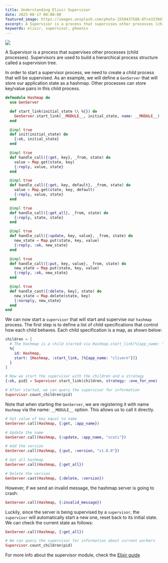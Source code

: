 ```yaml
---
title: Understanding Elixir Supervisor
date: 2025-08-17 00:00:00
featured_image: https://images.unsplash.com/photo-1550437588-6fce3339d1f5?q=90&fm=jpg&w=1000&fit=max
excerpt: A Supervisor is a process that supervises other processes (child processes). Supervisors are used to build a hierarchical process structure called a supervision tree.
keywords: elixir, supervisor, phoenix
---
```


![](https://images.unsplash.com/photo-1550437588-6fce3339d1f5?q=90&fm=jpg&w=1000&fit=max)

A Supervisor is a process that supervises other processes (child processes). Supervisors are used to build a hierarchical process structure called a supervision tree.

In order to start a supervisor process, we need to create a child process that will be supervised. As an example, we will define a `GenServer` that will store our application state as a hashmap. Other processes can store key/value pairs in this child process.

```elixir
defmodule Hashmap do
  use GenServer

  def start_link(initial_state \\ %{}) do
    GenServer.start_link(__MODULE__, initial_state, name: __MODULE__)
  end

  @impl true
  def init(initial_state) do
    {:ok, initial_state}
  end

  @impl true
  def handle_call({:get, key}, _from, state) do
    value = Map.get(state, key)
    {:reply, value, state}
  end

  @impl true
  def handle_call({:get, key, default}, _from, state) do
    value = Map.get(state, key, default)
    {:reply, value, state}
  end

  @impl true
  def handle_call({:get_all}, _from, state) do
    {:reply, state, state}
  end

  @impl true
  def handle_call({:update, key, value}, _from, state) do
    new_state = Map.put(state, key, value)
    {:reply, :ok, new_state}
  end

  @impl true
  def handle_call({:put, key, value}, _from, state) do
    new_state = Map.put(state, key, value)
    {:reply, :ok, new_state}
  end

  @impl true
  def handle_cast({:delete, key}, state) do
    new_state = Map.delete(state, key)
    {:noreply, new_state}
  end
end
```

We can now start a `supervisor` that will start and supervise our `hashmap` process. The first step is to define a list of child specifications that control how each child behaves. Each child specification is a map, as shown below:

```elixir
children = [
  # The Hashmap is a child started via Hashmap.start_link(%{app_name: "clivern"})
  %{
    id: Hashmap,
    start: {Hashmap, :start_link, [%{app_name: "clivern"}]}
  }
]

# Now we start the supervisor with the children and a strategy
{:ok, pid} = Supervisor.start_link(children, strategy: :one_for_one)

# After started, we can query the supervisor for information
Supervisor.count_children(pid)
```

Note that when starting the `GenServer`, we are registering it with name `Hashmap` via the name: `__MODULE__` option. This allows us to call it directly.

```elixir
# Get value of key equal to name
GenServer.call(Hashmap, {:get, :app_name})

# Update the name
GenServer.call(Hashmap, {:update, :app_name, "scuti"})

# Add the version
GenServer.call(Hashmap, {:put, :version, "v1.0.0"})

# Get all hashmap
GenServer.call(Hashmap, {:get_all})

# Delete the version
GenServer.cast(Hashmap, {:delete, :version})
```

However, if we send an invalid message, the hashmap server is going to crash:

```elixir
GenServer.call(Hashmap, {:invalid_message})
```

Luckily, since the server is being supervised by a `supervisor`, the `supervisor` will automatically start a new one, reset back to its initial state. We can check the current state as follows:

```elixir
GenServer.call(Hashmap, {:get_all})

# We can query the supervisor for information about current workers
Supervisor.count_children(pid)
```

For more info about the supervisor module, check the [Elixir guide](https://hexdocs.pm/elixir/1.18.4/Supervisor.html)
